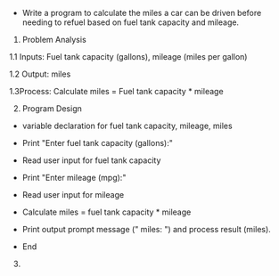 - Write a program to calculate the miles a car can be driven before needing to refuel based on fuel tank capacity and mileage.

1. Problem Analysis

1.1 Inputs: Fuel tank capacity (gallons), mileage (miles per gallon) 

1.2 Output: miles 

1.3Process: Calculate miles = Fuel tank capacity * mileage

2. Program Design

- variable declaration for fuel tank capacity, mileage, miles 

- Print "Enter fuel tank capacity (gallons):" 

- Read user input for fuel tank capacity 

- Print "Enter mileage (mpg):"

- Read user input for mileage 

- Calculate miles = fuel tank capacity * mileage 

- Print output prompt message (" miles: ") and process result (miles).

- End

3.